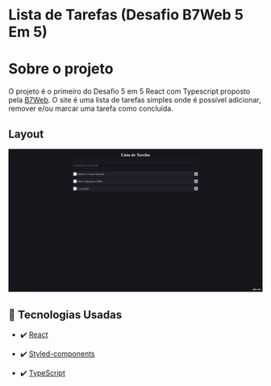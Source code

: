 # Lista de Tarefas (Desafio B7Web 5 Em 5)
# Sobre o projeto

O projeto é o primeiro do Desafio 5 em 5 React com Typescript proposto pela <a href="https://b7web.com.br/fullstack/">B7Web</a>. O site é uma lista de tarefas simples onde é possível adicionar, remover e/ou marcar uma tarefa como concluída. 
## Layout
 <img src="./github/gif.gif" alt="gif" width = 800px>


## 🚀 Tecnologias Usadas

- ✔️ [React](https://pt-br.reactjs.org/)

- ✔️ [Styled-components](https://styled-components.com/docs/basics#installation)

- ✔️ [TypeScript](https://www.typescriptlang.org/)

